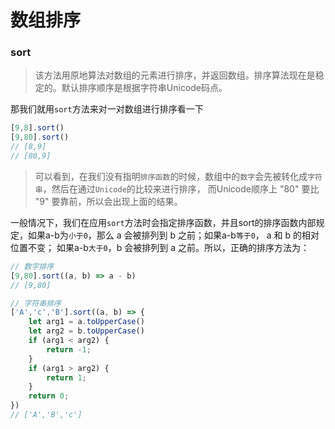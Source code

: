 # 数组排序

### sort

> 该方法用原地算法对数组的元素进行排序，并返回数组。排序算法现在是稳定的。默认排序顺序是根据字符串Unicode码点。

那我们就用`sort`方法来对一对数组进行排序看一下

```js
[9,8].sort()
[9,80].sort()
// [8,9]
// [80,9]
```

> 可以看到，在我们没有指明`排序函数`的时候，数组中的`数字`会先被转化成`字符串`，然后在通过`Unicode`的比较来进行排序，
而Unicode顺序上 "80" 要比 "9" 要靠前，所以会出现上面的结果。

一般情况下，我们在应用`sort`方法时会指定排序函数，并且sort的排序函数内部规定，如果a-b为`小于0`，那么 a 会被排列到 b 之前；如果a-b`等于0`， a 和 b 的相对位置不变；
如果a-b`大于0`，b 会被排列到 a 之前。所以，正确的排序方法为：

```js 
// 数字排序
[9,80].sort((a, b) => a - b)
// [9,80]

// 字符串排序
['A','c','B'].sort((a, b) => {
    let arg1 = a.toUpperCase()
    let arg2 = b.toUpperCase()
    if (arg1 < arg2) {
        return -1;
    }
    if (arg1 > arg2) {
        return 1;
    }
    return 0;
})
// ['A','B','c']
```
